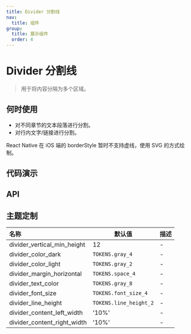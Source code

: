 ```yaml
---
title: Divider 分割线
nav:
  title: 组件
group:
  title: 展示组件
  order: 4
---
```


# Divider 分割线

> 用于将内容分隔为多个区域。

## 何时使用

- 对不同章节的文本段落进行分割。
- 对行内文字/链接进行分割。

React Native 在 iOS 端的 borderStyle 暂时不支持虚线，使用 SVG 的方式绘制。

## 代码演示

<code src="./__fixtures__/basic.tsx"></code>

## API

## 主题定制

| 名称                        | 默认值                 | 描述 |
| :-------------------------- | ---------------------- | ---- |
| divider_vertical_min_height | 12                     | -    |
| divider_color_dark          | `TOKENS.gray_4`        | -    |
| divider_color_light         | `TOKENS.gray_2`        | -    |
| divider_margin_horizontal   | `TOKENS.space_4`       | -    |
| divider_text_color          | `TOKENS.gray_8`        | -    |
| divider_font_size           | `TOKENS.font_size_4`   | -    |
| divider_line_height         | `TOKENS.line_height_2` | -    |
| divider_content_left_width  | '10%'                  | -    |
| divider_content_right_width | '10%'                  | -    |
